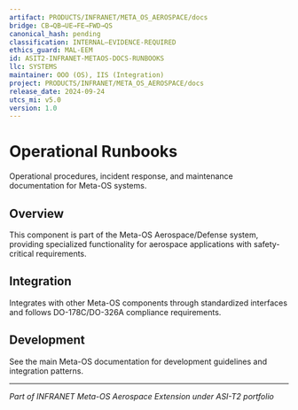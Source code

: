 ```yaml
---
artifact: PRODUCTS/INFRANET/META_OS_AEROSPACE/docs
bridge: CB→QB→UE→FE→FWD→QS
canonical_hash: pending
classification: INTERNAL–EVIDENCE-REQUIRED
ethics_guard: MAL-EEM
id: ASIT2-INFRANET-METAOS-DOCS-RUNBOOKS
llc: SYSTEMS
maintainer: OOO (OS), IIS (Integration)
project: PRODUCTS/INFRANET/META_OS_AEROSPACE/docs
release_date: 2024-09-24
utcs_mi: v5.0
version: 1.0
---
```


# Operational Runbooks

Operational procedures, incident response, and maintenance documentation for Meta-OS systems.

## Overview

This component is part of the Meta-OS Aerospace/Defense system, providing specialized functionality for aerospace applications with safety-critical requirements.

## Integration

Integrates with other Meta-OS components through standardized interfaces and follows DO-178C/DO-326A compliance requirements.

## Development

See the main Meta-OS documentation for development guidelines and integration patterns.

---

*Part of INFRANET Meta-OS Aerospace Extension under ASI-T2 portfolio*